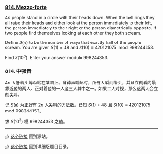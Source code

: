 ### [814. Mezzo-forte](https://projecteuler.net/problem=814)

$4n$ people stand in a circle with their heads down. When the bell rings they all raise their heads and either look at the person immediately to their left, the person immediately to their right or the person diametrically opposite. If two people find themselves looking at each other they both scream.

Define $S(n)$ to be the number of ways that exactly half of the people scream. You are given $S(1) =  48$ and $S(10) \equiv 420121075 \mod{998244353}$.

Find $S(10^3)$. Enter your answer modulo $998244353$.

### 814. 中强音

$4n$ 人低着头等距站在某圆上。当钟声响起时，所有人瞬间抬头，并且立刻看向最靠近他的两人、正对着他的一人这三人其中之一。如果二人对视，那么这两人会立刻尖叫。

记 $S(n)$ 为正好有 $2n$ 人尖叫的方法数。已知 $S(1) = 48$ 且 $S(10) \equiv 420121075 \mod{998244353}$。

求 $S(10^3)$ 模 $998244353$ 之值。

---

点 [这个链接](https://fsy-juruo.github.io/pe-chinese-translation/) 回到源站。

点 [这个链接](https://fsy-juruo.github.io/pe-chinese-translation/detailed_content_archives.html) 回到详细版题目目录。
